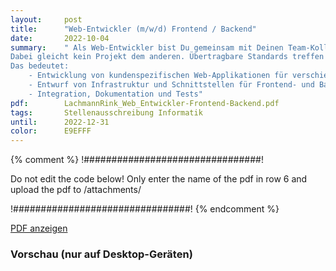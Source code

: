 ```yaml
---
layout:     post
title:      "Web-Entwickler (m/w/d) Frontend / Backend"
date:       2022-10-04
summary:    " Als Web-Entwickler bist Du gemeinsam mit Deinen Team-Kollegen verantwortlich für die Konzeption, Implementierung und Anpassung der Web- oder IoT-Applikationen unserer unterschiedlichen Kundenprojekte im industriellen Umfeld.
Dabei gleicht kein Projekt dem anderen. Übertragbare Standards treffen maßgeschneiderte Lösungen. Konzeption trifft Pioniergeist.
Das bedeutet:
    - Entwicklung von kundenspezifischen Web-Applikationen für verschiedene End-Geräte
    - Entwurf von Infrastruktur und Schnittstellen für Frontend- und Backend-Services
    - Integration, Dokumentation und Tests"
pdf:        LachmannRink_Web_Entwickler-Frontend-Backend.pdf
tags:       Stellenausschreibung Informatik
until:		2022-12-31
color:      E9EFFF
---
```


{% comment %}
!################################!

Do not edit the code below! Only enter the name of the pdf in row 6 and upload the pdf to /attachments/

!################################!
{% endcomment %}

<a class="btn btn-primary" href="{{ site.url }}/attachments/{{page.pdf}}">PDF anzeigen</a>

<h3>Vorschau (nur auf Desktop-Geräten)</h3>
<div class="d-none d-sm-block">
    <object data="{{ site.url }}/attachments/{{page.pdf}}" width="100%" height="1010" type='application/pdf'>
    </object>
</div>
